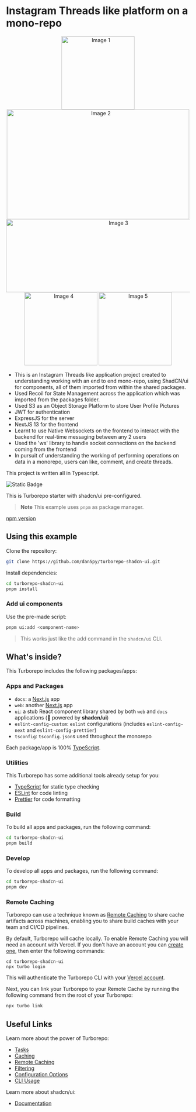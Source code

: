 # Instagram Threads like platform on a mono-repo


<p align="center">
  <img src="https://github.com/aneeshseth/threads/assets/122401851/cbb5f4b2-72a6-4fad-abed-e473e08cfb77" alt="Image 1" width="200"/>
  <img src="https://github.com/aneeshseth/threads/assets/122401851/a301b43f-b5e6-4141-ac7b-0c3e32f907a9" alt="Image 2" width="500" height="300"/>
  <img src="https://github.com/aneeshseth/threads/assets/122401851/ff8e637d-9339-41a9-a05c-01a1ce89f426" alt="Image 3" width="600" height="200"/>
  <img src="https://github.com/aneeshseth/threads/assets/122401851/e672566e-54d8-4bb6-a261-194174ee6886" alt="Image 4" width="200"/>
  <img src="https://github.com/aneeshseth/threads/assets/122401851/dfa89a63-e2bc-4120-8a4f-e351f69e4f35" alt="Image 5" width="200"/>
</p>



- This is an Instagram Threads like application project created to understanding working with an end to end mono-repo, using ShadCN/ui for components, all of them imported from within the shared packages. 
- Used Recoil for State Management across the application which was imported from the packages folder. 
- Used S3 as an Object Storage Platform to store User Profile Pictures
- JWT for authentication
- ExpressJS for the server
- NextJS 13 for the frontend
- Learnt to use Native Websockets on the frontend to interact with the backend for real-time messaging between any 2 users
- Used the 'ws' library to handle socket connections on the backend coming from the frontend
- In pursuit of understanding the working of performing operations on data in a monorepo, users can like, comment, and create threads.

This project is written all in Typescript.


![Static Badge](https://img.shields.io/badge/shadcn%2Fui-latest-blue?link=https%3A%2F%2Fgithub.com%2Fshadcn%2Fui)

This is Turborepo starter with shadcn/ui pre-configured.

> **Note**
> This example uses `pnpm` as package manager.

[npm version](https://github.com/dan5py/turborepo-shadcn-ui/tree/npm)

## Using this example

Clone the repository:

```sh
git clone https://github.com/dan5py/turborepo-shadcn-ui.git
```

Install dependencies:

```sh
cd turborepo-shadcn-ui
pnpm install
```

### Add ui components

Use the pre-made script:

```sh
pnpm ui:add <component-name>
```

> This works just like the add command in the `shadcn/ui` CLI.

## What's inside?

This Turborepo includes the following packages/apps:

### Apps and Packages

- `docs`: a [Next.js](https://nextjs.org/) app
- `web`: another [Next.js](https://nextjs.org/) app
- `ui`: a stub React component library shared by both `web` and `docs` applications (🚀 powered by **shadcn/ui**)
- `eslint-config-custom`: `eslint` configurations (includes `eslint-config-next` and `eslint-config-prettier`)
- `tsconfig`: `tsconfig.json`s used throughout the monorepo

Each package/app is 100% [TypeScript](https://www.typescriptlang.org/).

### Utilities

This Turborepo has some additional tools already setup for you:

- [TypeScript](https://www.typescriptlang.org/) for static type checking
- [ESLint](https://eslint.org/) for code linting
- [Prettier](https://prettier.io) for code formatting

### Build

To build all apps and packages, run the following command:

```sh
cd turborepo-shadcn-ui
pnpm build
```

### Develop

To develop all apps and packages, run the following command:

```sh
cd turborepo-shadcn-ui
pnpm dev
```

### Remote Caching

Turborepo can use a technique known as [Remote Caching](https://turbo.build/repo/docs/core-concepts/remote-caching) to share cache artifacts across machines, enabling you to share build caches with your team and CI/CD pipelines.

By default, Turborepo will cache locally. To enable Remote Caching you will need an account with Vercel. If you don't have an account you can [create one](https://vercel.com/signup), then enter the following commands:

```
cd turborepo-shadcn-ui
npx turbo login
```

This will authenticate the Turborepo CLI with your [Vercel account](https://vercel.com/docs/concepts/personal-accounts/overview).

Next, you can link your Turborepo to your Remote Cache by running the following command from the root of your Turborepo:

```sh
npx turbo link
```

## Useful Links

Learn more about the power of Turborepo:

- [Tasks](https://turbo.build/repo/docs/core-concepts/monorepos/running-tasks)
- [Caching](https://turbo.build/repo/docs/core-concepts/caching)
- [Remote Caching](https://turbo.build/repo/docs/core-concepts/remote-caching)
- [Filtering](https://turbo.build/repo/docs/core-concepts/monorepos/filtering)
- [Configuration Options](https://turbo.build/repo/docs/reference/configuration)
- [CLI Usage](https://turbo.build/repo/docs/reference/command-line-reference)

Learn more about shadcn/ui:

- [Documentation](https://ui.shadcn.com/docs)
